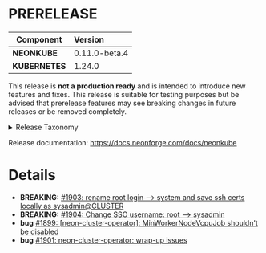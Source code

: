 # PRERELEASE

| Component       | Version                |
| --------------- | :--------------------- |
| **NEONKUBE**    | 0.11.0-beta.4    |
| **KUBERNETES**  | 1.24.0  |

This release is **not a production ready** and is intended to introduce new features and fixes.  This release is suitable for testing purposes but be advised that prerelease  features may see breaking changes in future releases or be removed completely.

<details>
<summary>Release Taxonomy</summary>

| Release Type | Usage                   | Description                                                                        |
| :----------: | :---------------------: | :--------------------------------------------------------------------------------- |
| **ALPHA**    | private&nbsp;testing    | Used internally and potentially provided to specific users for testing purposes    |
| **BETA**     | public&nbsp;testing     | Early release with no guarantee that we won't make breaking changes before release |
| **PREVIEW**  | public&nbsp;testing     | More stable early release.  Release breaking changes are less likely than **BETA** |
| **RC**       | release&nbsp;candidate  | Nearly ready for a stable production release                                       |
| **STABLE**   | production              | Ready for production                                                               |

</details>

Release documentation: https://docs.neonforge.com/docs/neonkube

# Details

* **BREAKING:** [#1903: rename root login --> system and save ssh certs locally as sysadmin@CLUSTER](https://github.com/nforgeio/neonKUBE/issues/1903)
* **BREAKING:** [#1904: Change SSO username: root --> sysadmin](https://github.com/nforgeio/neonKUBE/issues/1904)
* **bug** [#1899: [neon-cluster-operator]: MinWorkerNodeVcpuJob shouldn't be disabled](https://github.com/nforgeio/neonKUBE/issues/1899)
* **bug** [#1901: neon-cluster-operator: wrap-up issues](https://github.com/nforgeio/neonKUBE/issues/1901)
